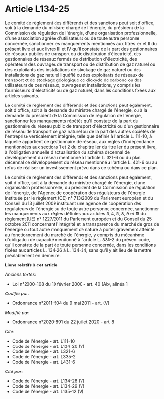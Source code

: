 # Article L134-25

Le comité de règlement des différends et des sanctions peut soit d'office, soit à la demande du ministre chargé de l'énergie,
du président de la Commission de régulation de l'énergie, d'une organisation professionnelle, d'une association agréée
d'utilisateurs ou de toute autre personne concernée, sanctionner les manquements mentionnés aux titres Ier et II du présent
livre et aux livres III et IV qu'il constate de la part des gestionnaires de réseaux publics de transport ou de distribution
d'électricité, des gestionnaires de réseaux fermés de distribution d'électricité, des opérateurs des ouvrages de transport ou
de distribution de gaz naturel ou des exploitants des installations de stockage de gaz naturel ou des installations de gaz
naturel liquéfié ou des exploitants de réseaux de transport et de stockage géologique de dioxyde de carbone ou des
utilisateurs de ces réseaux, ouvrages et installations, y compris les fournisseurs d'électricité ou de gaz naturel, dans les
conditions fixées aux articles suivants.

Le comité de règlement des différends et des sanctions peut également, soit d'office, soit à la demande du ministre chargé de
l'énergie, ou à la demande du président de la Commission de régulation de l'énergie, sanctionner les manquements répétés
qu'il constate de la part du gestionnaire du réseau public de transport d'électricité ou d'un gestionnaire de réseau de
transport de gaz naturel ou de la part des autres sociétés de l'entreprise verticalement intégrée, telle que définie à
l'article L. 111-10, à laquelle appartient ce gestionnaire de réseau, aux règles d'indépendance mentionnées aux sections 1 et
2 du chapitre Ier du titre Ier du présent livre, à l'obligation annuelle d'actualisation du schéma décennal de développement
du réseau mentionné à l'article L. 321-6 ou du plan décennal de développement du réseau mentionné à l'article L. 431-6 ou au
refus de réaliser un investissement prévu dans ce schéma ou dans ce plan.

Le comité de règlement des différends et des sanctions peut également, soit d'office, soit à la demande du ministre chargé de
l'énergie, d'une organisation professionnelle, du président de la Commission de régulation de l'énergie, de l'Agence de
coopération des régulateurs de l'énergie instituée par le règlement (CE) n° 713/2009 du Parlement européen et du Conseil du
13 juillet 2009 instituant une agence de coopération des régulateurs de l'énergie ou de toute autre personne concernée,
sanctionner les manquements aux règles définies aux articles 3, 4, 5, 8, 9 et 15 du règlement (UE) n° 1227/2011 du Parlement
européen et du Conseil du 25 octobre 2011 concernant l'intégrité et la transparence du marché de gros de l'énergie ou tout
autre manquement de nature à porter gravement atteinte au fonctionnement du marché de l'énergie, y compris du mécanisme
d'obligation de capacité mentionné à l'article L. 335-2 du présent code, qu'il constate de la part de toute personne
concernée, dans les conditions fixées aux articles L. 134-26 à L. 134-34, sans qu'il y ait lieu de la mettre préalablement en
demeure.

**Liens relatifs à cet article**

_Anciens textes_:

  - Loi n°2000-108 du 10 février 2000 - art. 40 (Ab), alinéa 1

_Codifié par_:

  - Ordonnance n°2011-504 du 9 mai 2011 - art. (V)

_Modifié par_:

  - Ordonnance n°2020-891 du 22 juillet 2020 - art. 8

_Cite_:

  - Code de l'énergie - art. L111-10
  - Code de l'énergie - art. L134-26 (V)
  - Code de l'énergie - art. L321-6
  - Code de l'énergie - art. L335-2
  - Code de l'énergie - art. L431-6

_Cité par_:

  - Code de l'énergie - art. L134-28 (V)
  - Code de l'énergie - art. L134-29 (V)
  - Code de l'énergie - art. L135-12 (V)

